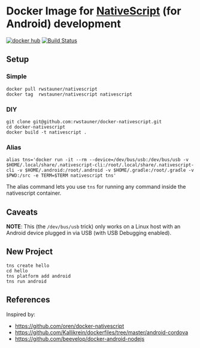 # Docker Image for [NativeScript][nativescript] (for Android) development

[![docker hub](https://img.shields.io/badge/docker-nativescript-blue.svg)](https://hub.docker.com/r/rwstauner/nativescript)
[![Build Status](https://travis-ci.org/rwstauner/docker-nativescript.svg?branch=master)](https://travis-ci.org/rwstauner/docker-nativescript)

## Setup

### Simple

    docker pull rwstauner/nativescript
    docker tag  rwstauner/nativescript nativescript

### DIY

    git clone git@github.com:rwstauner/docker-nativescript.git
    cd docker-nativescript
    docker build -t nativescript .

### Alias

    alias tns='docker run -it --rm --device=/dev/bus/usb:/dev/bus/usb -v $HOME/.local/share/.nativescript-cli:/root/.local/share/.nativescript-cli -v $HOME/.android:/root/.android -v $HOME/.gradle:/root/.gradle -v $PWD:/src -e TERM=$TERM nativescript tns'

The alias command lets you use `tns` for running any command inside the nativescript container.

## Caveats

**NOTE**: This (the `/dev/bus/usb` trick) only works on a Linux host with an
Android device plugged in via USB (with USB Debugging enabled).

## New Project

    tns create hello
    cd hello
    tns platform add android
    tns run android

## References

Inspired by:
* https://github.com/oren/docker-nativescript
* https://github.com/Kallikrein/dockerfiles/tree/master/android-cordova
* https://github.com/beevelop/docker-android-nodejs

[nativescript]: https://www.nativescript.org/
